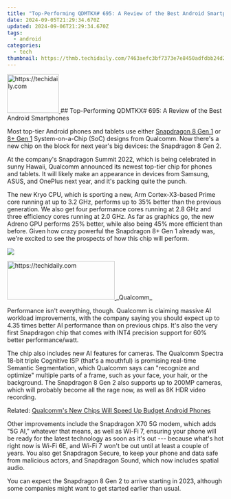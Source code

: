 ```yaml
---
title: "Top-Performing QDMTKX# 695: A Review of the Best Android Smartphones"
date: 2024-09-05T21:29:34.670Z
updated: 2024-09-06T21:29:34.670Z
tags:
  - android
categories:
  - tech
thumbnail: https://thmb.techidaily.com/7463aefc3bf7373e7e8450adfdbb24d271ecbb972a6b7c25ccc1795bc56f580e.jpg
---
```


<!-- affiliate ads begin -->
<a href="https://aligracehair.sjv.io/c/5597632/2115908/19272" target="_top" id="2115908">
  <img src="//a.impactradius-go.com/display-ad/19272-2115908" border="0" alt="https://techidaily.com" width="120" height="90"/>
</a>
<img height="0" width="0" src="https://aligracehair.sjv.io/i/5597632/2115908/19272" style="position:absolute;visibility:hidden;" border="0" />
<!-- affiliate ads end -->
## Top-Performing QDMTKX# 695: A Review of the Best Android Smartphones

Most top-tier Android phones and tablets use either [Snapdragon 8 Gen 1](https://instagram-clips.techidaily.com/a-detailed-walkthrough-for-integrating-instagram-effects-on-archive-media-for-2024/) or [8+ Gen 1](https://extra-guidance.techidaily.com/updated-storytelling-methodologies-for-the-documentarian/) System-on-a-Chip (SoC) designs from Qualcomm. Now there's a new chip on the block for next year's big devices: the Snapdragon 8 Gen 2.

 At the company's Snapdragon Summit 2022, which is being celebrated in sunny Hawaii, Qualcomm announced its newest top-tier chip for phones and tablets. It will likely make an appearance in devices from Samsung, ASUS, and OnePlus next year, and it's packing quite the punch.

 The new Kryo CPU, which is sporting a new, Arm Cortex-X3-based Prime core running at up to 3.2 GHz, performs up to 35% better than the previous generation. We also get four performance cores running at 2.8 GHz and three efficiency cores running at 2.0 GHz. As far as graphics go, the new Adreno GPU performs 25% better, while also being 45% more efficient than before. Given how crazy powerful the Snapdragon 8+ Gen 1 already was, we're excited to see the prospects of how this chip will perform.

![](https://static1.howtogeekimages.com/wordpress/wp-content/uploads/2022/11/Snapdragon-8-Gen-2-Chip.jpg) 

<!-- affiliate ads begin -->
<a href="https://bluettius.sjv.io/c/5597632/2139112/17108" target="_top" id="2139112">
  <img src="//a.impactradius-go.com/display-ad/17108-2139112" border="0" alt="https://techidaily.com" width="250" height="90"/>
</a>
<img height="0" width="0" src="https://bluettius.sjv.io/i/5597632/2139112/17108" style="position:absolute;visibility:hidden;" border="0" />
<!-- affiliate ads end -->
_Qualcomm_

 Performance isn't everything, though. Qualcomm is claiming massive AI workload improvements, with the company saying you should expect up to 4.35 times better AI performance than on previous chips. It's also the very first Snapdragon chip that comes with INT4 precision support for 60% better performance/watt.

 The chip also includes new AI features for cameras. The Qualcomm Spectra 18-bit triple Cognitive ISP (that's a mouthful) is promising real-time Semantic Segmentation, which Qualcomm says can "recognize and optimize" multiple parts of a frame, such as your face, your hair, or the background. The Snapdragon 8 Gen 2 also supports up to 200MP cameras, which will probably become all the rage now, as well as 8K HDR video recording.

Related: [Qualcomm's New Chips Will Speed Up Budget Android Phones](https://extra-guidance.techidaily.com/in-2024-snapshot-selection-unveiling-the-top-10-camera-lenses/) 

 Other improvements include the Snapdragon X70 5G modem, which adds "5G AI," whatever that means, as well as Wi-Fi 7, ensuring your phone will be ready for the latest technology as soon as it's out --- because what's hot right now is Wi-Fi 6E, and Wi-Fi 7 won't be out until at least a couple of years. You also get Snapdragon Secure, to keep your phone and data safe from malicious actors, and Snapdragon Sound, which now includes spatial audio.

 You can expect the Snapdragon 8 Gen 2 to arrive starting in 2023, although some companies might want to get started earlier than usual.

<ins class="adsbygoogle"
     style="display:block"
     data-ad-format="autorelaxed"
     data-ad-client="ca-pub-7571918770474297"
     data-ad-slot="1223367746"></ins>



<ins class="adsbygoogle"
     style="display:block"
     data-ad-client="ca-pub-7571918770474297"
     data-ad-slot="8358498916"
     data-ad-format="auto"
     data-full-width-responsive="true"></ins>


